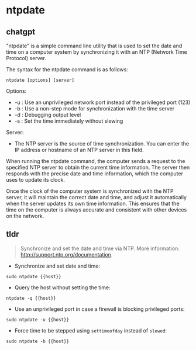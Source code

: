 # ntpdate 
## chatgpt 
"ntpdate" is a simple command line utility that is used to set the date and time on a computer system by synchronizing it with an NTP (Network Time Protocol) server. 

The syntax for the ntpdate command is as follows:

```ntpdate [options] [server]```

Options:
- -u : Use an unprivileged network port instead of the privileged port (123)
- -b : Use a non-step mode for synchronization with the time server
- -d : Debugging output level
- -s : Set the time immediately without slewing

Server:
- The NTP server is the source of time synchronization. You can enter the IP address or hostname of an NTP server in this field.

When running the ntpdate command, the computer sends a request to the specified NTP server to obtain the current time information. The server then responds with the precise date and time information, which the computer uses to update its clock.

Once the clock of the computer system is synchronized with the NTP server, it will maintain the correct date and time, and adjust it automatically when the server updates its own time information. This ensures that the time on the computer is always accurate and consistent with other devices on the network. 

## tldr 
 
> Synchronize and set the date and time via NTP.
> More information: <http://support.ntp.org/documentation>.

- Synchronize and set date and time:

`sudo ntpdate {{host}}`

- Query the host without setting the time:

`ntpdate -q {{host}}`

- Use an unprivileged port in case a firewall is blocking privileged ports:

`sudo ntpdate -u {{host}}`

- Force time to be stepped using `settimeofday` instead of `slewed`:

`sudo ntpdate -b {{host}}`
